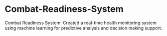 # Combat-Readiness-System
Combat Readiness System: Created a real-time health monitoring  system using machine learning for predictive analysis and decision making support. 
